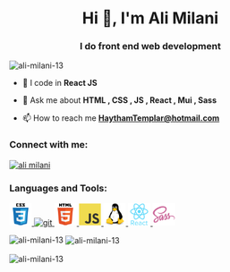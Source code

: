 <h1 align="center">Hi 👋, I'm Ali Milani</h1>
<h3 align="center">I do front end web development</h3>

<p align="left"> <img src="https://komarev.com/ghpvc/?username=ali-milani-13&label=Profile%20views&color=0e75b6&style=flat" alt="ali-milani-13" /> </p>

- 🌱 I code in **React JS**

- 💬 Ask me about **HTML , CSS , JS , React , Mui , Sass**

- 📫 How to reach me **HaythamTemplar@hotmail.com**

<h3 align="left">Connect with me:</h3>
<p align="left">
<a href="https://linkedin.com/in/ali-milani13" target="blank"><img align="center" src="https://raw.githubusercontent.com/rahuldkjain/github-profile-readme-generator/master/src/images/icons/Social/linked-in-alt.svg" alt="ali milani" height="30" width="40" /></a>
</p>

<h3 align="left">Languages and Tools:</h3>
<p align="left"> <a href="https://www.w3schools.com/css/" target="_blank" rel="noreferrer"> <img src="https://raw.githubusercontent.com/devicons/devicon/master/icons/css3/css3-original-wordmark.svg" alt="css3" width="40" height="40"/> </a> <a href="https://git-scm.com/" target="_blank" rel="noreferrer"> <img src="https://www.vectorlogo.zone/logos/git-scm/git-scm-icon.svg" alt="git" width="40" height="40"/> </a> <a href="https://www.w3.org/html/" target="_blank" rel="noreferrer"> <img src="https://raw.githubusercontent.com/devicons/devicon/master/icons/html5/html5-original-wordmark.svg" alt="html5" width="40" height="40"/> </a> <a href="https://developer.mozilla.org/en-US/docs/Web/JavaScript" target="_blank" rel="noreferrer"> <img src="https://raw.githubusercontent.com/devicons/devicon/master/icons/javascript/javascript-original.svg" alt="javascript" width="40" height="40"/> </a> <a href="https://www.linux.org/" target="_blank" rel="noreferrer"> <img src="https://raw.githubusercontent.com/devicons/devicon/master/icons/linux/linux-original.svg" alt="linux" width="40" height="40"/> </a> <a href="https://reactjs.org/" target="_blank" rel="noreferrer"> <img src="https://raw.githubusercontent.com/devicons/devicon/master/icons/react/react-original-wordmark.svg" alt="react" width="40" height="40"/> </a> <a href="https://sass-lang.com" target="_blank" rel="noreferrer"> <img src="https://raw.githubusercontent.com/devicons/devicon/master/icons/sass/sass-original.svg" alt="sass" width="40" height="40"/> </a> </p>

<p><img align="left" src="https://github-readme-stats.vercel.app/api/top-langs?username=ali-milani-13&show_icons=true&locale=en&layout=compact" alt="ali-milani-13" /></p>

<p>&nbsp;<img align="center" src="https://github-readme-stats.vercel.app/api?username=ali-milani-13&show_icons=true&locale=en" alt="ali-milani-13" /></p>

<p><img align="center" src="https://github-readme-streak-stats.herokuapp.com/?user=ali-milani-13&" alt="ali-milani-13" /></p>
